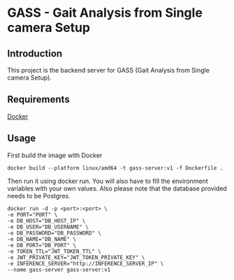 # GASS - Gait Analysis from Single camera Setup
## Introduction 
This project is the backend server for GASS (Gait Analysis from Single camera Setup).
## Requirements
[Docker](https://www.docker.com/)
## Usage
First build the image with Docker
```
docker build --platform linux/amd64 -t gass-server:v1 -f Dockerfile . 
```
Then run it using docker run. You will also have to fill the environment variables with your own values. Also please note that the database provided needs to be Postgres.
```
docker run -d -p <port>:<port> \
-e PORT="PORT" \
-e DB_HOST="DB_HOST_IP" \
-e DB_USER="DB_USERNAME" \
-e DB_PASSWORD="DB_PASSWORD" \
-e DB_NAME="DB_NAME" \
-e DB_PORT="DB_PORT" \
-e TOKEN_TTL="JWT_TOKEN_TTL" \
-e JWT_PRIVATE_KEY="JWT_TOKEN_PRIVATE_KEY" \
-e INFERENCE_SERVER="http://INFERENCE_SERVER_IP" \
--name gass-server gass-server:v1
```
